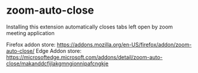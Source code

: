 # zoom-auto-close

Installing this extension automatically closes tabs left open by zoom meeting application

Firefox addon store: https://addons.mozilla.org/en-US/firefox/addon/zoom-auto-close/
Edge Addon store: https://microsoftedge.microsoft.com/addons/detail/zoom-auto-close/makanddcfijlakgmngionnipafcngkje
